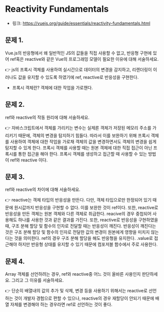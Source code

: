# Reactivity Fundamentals

- 링크: https://vuejs.org/guide/essentials/reactivity-fundamentals.html

## 문제 1.

Vue.js의 반응형에서 왜 일반적인 JS의 값들을 직접 사용할 수 없고, 반응형 구현에 있어 ref혹은 reactive와 같은 Vue의 프로그래밍 모델이 필요한 이유에 대해 서술하세요.

👉 js의 프록시 객체를 사용하여 실시간으로 데이터의 변경을 감지하고, 리렌더링이 이러나도 값을 유지할 수 있도록 하였기에 ref, reactive로 반응성을 구현한다.

- 프록시 객체란? 객체에 대한 작업을 가로챈다.

## 문제 2.

ref와 reactive의 작동 원리에 대해 서술하세요.

👉 자바스크립트에서 객체를 가리키는 변수는 실제론 객체가 저장된 메모리 주소를 가리키기 때문에, 객체의 변경을 탐지하기 힘들다. 따라서 이를 보완하기 위해 프록시 객체를 사용하여 객체에 대한 작업을 가로채 객체의 값을 변경하면서도 객체의 변경을 쉽게 탐지할 수 있게 한다. 프록시 객체를 사용할 때는 원본 객체에 대한 직접 접근이 아닌 프록시를 통한 접근을 해야 한다. 프록시 객체를 생성하고 접근할 때 사용할 수 있는 방법이 ref와 reactive 이다.

## 문제 3.

ref와 reactive의 차이에 대해 서술하세요.

👉 reactive는 객체 타입의 반응성을 만든다. 다만, 객체 타입으로만 한정되어 있기 때문에 원시값까지 반응성을 구현할 수 없다. 이를 보완한 것이 ref이다. 또한, reactive로 반응성을 만든 객체는 원본 객체와 다른 객체로 취급한다. reacive의 경우 중첩되어 사용해도 하나를 사용한 것과 같은 결과를 가진다. 또한, reactive로 반응성을 구현하였을 때, 구조 분해 할당 및 함수의 인자로 전달할 때는 반응성이 깨진다. 반응성이 깨진다는 것은 구조 분해 할당 및 함수의 인자로 전달한 값의 변경이 원본에게 영향을 미치지 않는다는 것을 의미한다.
ref의 경우 구조 분해 할당을 해도 반응형을 유지한다. .value로 접근해야 하지만 반응형 상태를 유지할 수 있기 때문에 컴포저블 함수에서 주로 사용한다.

## 문제 4.

Array 객체를 선언하려는 경우, ref와 reactive중 어느 것이 올바른 사용인지 판단하세요. 그리고 그 이유를 서술하세요.

👉 단순히 배열내의 값의 추가 및 삭제, 변경 등을 사용하기 위해서는 reactive로 선언하는 것이 개발자 경험으로 편할 수 있으나, reactive의 경우 재할당이 안되기 때문에 배열 자체를 변경해야 하는 경우라면 ref로 선언하는 것이 좋다.
